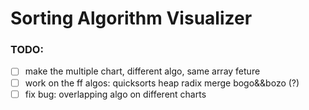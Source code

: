 # Sorting Algorithm Visualizer

### TODO:

- [ ] make the multiple chart, different algo, same array feture
- [ ] work on the ff algos:
      quicksorts
      heap
      radix
      merge
      bogo&&bozo (?)
- [ ] fix bug: overlapping algo on different charts
